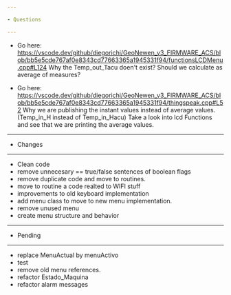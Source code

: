 ```yaml
---

- Questions

---
```


- Go here:
  https://vscode.dev/github/diegorichi/GeoNewen_v3_FIRMWARE_ACS/blob/bb5e5cde767af0e8343cd77663365a1945331f94/functionsLCDMenu.cpp#L124
  Why the Temp_out_Tacu doen't exist?
  Should we calculate as average of measures?

- Go here:
  https://vscode.dev/github/diegorichi/GeoNewen_v3_FIRMWARE_ACS/blob/bb5e5cde767af0e8343cd77663365a1945331f94/thingspeak.cpp#L52
  Why we are publishing the instant values instead of average values.
  (Temp_in_H instead of Temp_in_Hacu)
  Take a look into lcd Functions and see that we are printing the average values.

---

- Changes

---

- Clean code
- remove unnecesary == true/false sentences of boolean flags
- remove duplicate code and move to routines.
- move to routine a code realted to WIFI stuff
- improvements to old keyboard implementation
- add menu class to move to new menu implementation.
- remove unused menu
- create menu structure and behavior

---

- Pending

---

- replace MenuActual by menuActivo
- test
- remove old menu references.
- refactor Estado_Maquina
- refactor alarm messages
